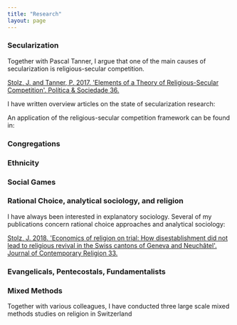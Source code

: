 ```yaml
---
title: "Research" 
layout: page
---
```


### Secularization
Together with Pascal Tanner, I argue that one of the main causes of secularization is religious-secular competition.

[Stolz, J. and Tanner, P. 2017. 'Elements of a Theory of Religious-Secular Competition'. Política & Sociedade 36.](xxxx)


I have written overview articles on the state of secularization research: 


An application of the religious-secular competition framework can be found in:


### Congregations


### Ethnicity


### Social Games


### Rational Choice, analytical sociology, and religion
I have always been interested in explanatory sociology. Several of my publications concern rational choice approaches and analytical sociology:

[Stolz, J. 2018. 'Economics of religion on trial: How disestablishment did not lead to religious revival in the Swiss cantons of Geneva and Neuchâtel'. Journal of Contemporary Religion 33.](xxxx)



### Evangelicals, Pentecostals, Fundamentalists


### Mixed Methods

Together with various colleagues, I have conducted three large scale mixed methods studies on religion in Switzerland

